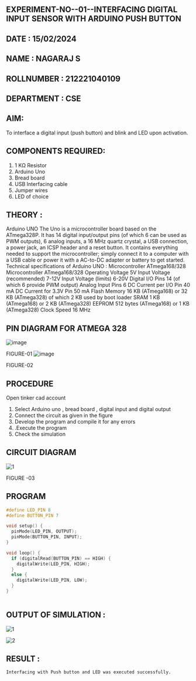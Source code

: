 ## EXPERIMENT-NO--01--INTERFACING DIGITAL INPUT SENSOR WITH ARDUINO PUSH BUTTON
## DATE : 15/02/2024
## NAME : NAGARAJ S																			             
## ROLLNUMBER : 212221040109
## DEPARTMENT : CSE


## AIM:
To interface a digital input (push button) and blink and LED upon activation.
## COMPONENTS REQUIRED:
1.	1 KΩ Resistor 
2.	Arduino Uno 
3.	Bread board 
4.	USB Interfacing cable 
5.	Jumper wires 
6.	LED of choice 
## THEORY :
Arduino UNO
 	  The Uno is a microcontroller board based on the ATmega328P. It has 14 digital input/output pins (of which 6 can be used as PWM outputs), 6 analog inputs, a 16 MHz quartz crystal, a USB connection, a power jack, an ICSP header and a reset button. It contains everything needed to support the microcontroller; simply connect it to a computer with a USB cable or power it with a AC-to-DC adapter or battery to get started.
	Technical specifications of Arduino UNO :
Microcontroller	ATmega168/328
Microcontroller	ATmega168/328
Operating Voltage	5V
Input Voltage (recommended)	7-12V
Input Voltage (limits)	6-20V
Digital I/O Pins	14 (of which 6 provide PWM output)
Analog Input Pins	6
DC Current per I/O Pin	40 mA
DC Current for 3.3V Pin	50 mA
Flash Memory	16 KB (ATmega168) or 32 KB (ATmega328) of which 2 KB used by boot loader
SRAM	1 KB (ATmega168) or 2 KB (ATmega328)
EEPROM	512 bytes (ATmega168) or 1 KB (ATmega328)
Clock Speed	16 MHz
## PIN DIAGRAM FOR ATMEGA 328
 
![image](https://user-images.githubusercontent.com/36288975/163530394-115baee4-7ed1-49fe-9cce-d7b625e11e85.png)

FIGURE-01
![image](https://user-images.githubusercontent.com/36288975/163530431-4d390e98-0942-42d8-95b8-f57d348e6ad8.png)

FIGURE-02
## PROCEDURE 
 Open tinker cad account 
1.	Select Arduino uno , bread board , digital input and digital output 
2.	Connect the circuit as given in the figure 
3.	Develop the program and compile it for any errors 
4.	 .Execute the program 
5.	Check the simulation 



## CIRCUIT DIAGRAM 



![1](https://github.com/nagaraj6618/-INTERFACING-DIGITAL-INPUT-SENSOR-WITH-ARDUINO-PUSH-BUTTON-/assets/127173574/bbbe8047-594b-413c-8997-be656165952b)



FIGURE -03




## PROGRAM 
```c
#define LED_PIN 8
#define BUTTON_PIN 7

void setup() {
  pinMode(LED_PIN, OUTPUT);
  pinMode(BUTTON_PIN, INPUT);
}

void loop() {
  if (digitalRead(BUTTON_PIN) == HIGH) {
    digitalWrite(LED_PIN, HIGH);
  }
  else {
    digitalWrite(LED_PIN, LOW);
  }
} 
 
```








 
 
 



## OUTPUT OF SIMULATION :
![1](https://github.com/nagaraj6618/-INTERFACING-DIGITAL-INPUT-SENSOR-WITH-ARDUINO-PUSH-BUTTON-/assets/127173574/39bd2e23-093b-4b58-8e5d-044e11c44370)


![2](https://github.com/nagaraj6618/-INTERFACING-DIGITAL-INPUT-SENSOR-WITH-ARDUINO-PUSH-BUTTON-/assets/127173574/fb9dd871-45e4-46a0-a495-7ce43400c7a1)


## RESULT :
	Interfacing with Push button and LED was executed successfully.


